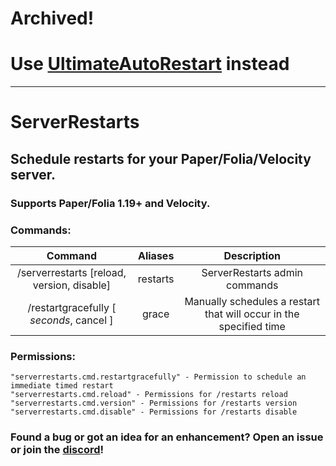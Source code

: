 # Archived!
# Use [UltimateAutoRestart](https://www.spigotmc.org/resources/1-8-8-1-20-4-ultimateautorestart-need-an-autorestart-plugin-grab-the-best-one-today.64414/) instead 


------------------


# ServerRestarts
## Schedule restarts for your Paper/Folia/Velocity server.

<h3> Supports Paper/Folia 1.19+ and Velocity.

### Commands:
|                  Command                   |       Aliases       |                            Description                             |
|:------------------------------------------:|:-------------------:|:------------------------------------------------------------------:|
| /serverrestarts [reload, version, disable] |      restarts       |                   ServerRestarts admin commands                    |
| /restartgracefully [ *seconds*,  cancel ]  |        grace        | Manually schedules a restart that will occur in the specified time |

### Permissions:
```
"serverrestarts.cmd.restartgracefully" - Permission to schedule an immediate timed restart
"serverrestarts.cmd.reload" - Permissions for /restarts reload
"serverrestarts.cmd.version" - Permissions for /restarts version
"serverrestarts.cmd.disable" - Permissions for /restarts disable
```

### Found a bug or got an idea for an enhancement? Open an issue or join the [discord](https://discord.com/invite/3UgsYf3qyc)!
